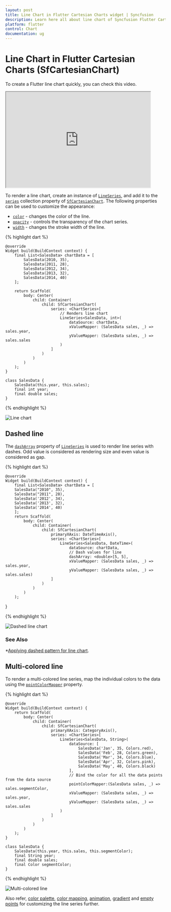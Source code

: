 ```yaml
---
layout: post
title: Line Chart in Flutter Cartesian Charts widget | Syncfusion 
description: Learn here all about line chart of Syncfusion Flutter Cartesian Charts (SfCartesianChart) widget and more.
platform: flutter
control: Chart
documentation: ug
---
```


# Line Chart in Flutter Cartesian Charts (SfCartesianChart)

To create a Flutter line chart quickly, you can check this video.

<style>#flutterLineChartTutorial{width : 90% !important; height: 300px !important }</style>
<iframe id='flutterLineChartTutorial' src='https://www.youtube.com/embed/zhcxdh4-Jt8'></iframe>

To render a line chart, create an instance of [`LineSeries`](https://pub.dev/documentation/syncfusion_flutter_charts/latest/charts/LineSeries-class.html), and add it to the [`series`](https://pub.dev/documentation/syncfusion_flutter_charts/latest/charts/SfCartesianChart/series.html) collection property of [`SfCartesianChart`](https://pub.dev/documentation/syncfusion_flutter_charts/latest/charts/SfCartesianChart/SfCartesianChart.html). The following properties can be used to customize the appearance:

* [`color`](https://pub.dev/documentation/syncfusion_flutter_charts/latest/charts/CartesianSeries/color.html) - changes the color of the line.
* [`opacity`](https://pub.dev/documentation/syncfusion_flutter_charts/latest/charts/CartesianSeries/opacity.html) - controls the transparency of the chart series.
* [`width`](https://pub.dev/documentation/syncfusion_flutter_charts/latest/charts/CartesianSeries/width.html) - changes the stroke width of the line.

{% highlight dart %} 

    @override
    Widget build(BuildContext context) {
        final List<SalesData> chartData = [
            SalesData(2010, 35),
            SalesData(2011, 28),
            SalesData(2012, 34),
            SalesData(2013, 32),
            SalesData(2014, 40)
        ];

        return Scaffold(
            body: Center(
                child: Container(
                    child: SfCartesianChart(
                        series: <ChartSeries>[
                            // Renders line chart
                            LineSeries<SalesData, int>(
                                dataSource: chartData,
                                xValueMapper: (SalesData sales, _) => sales.year,
                                yValueMapper: (SalesData sales, _) => sales.sales
                            )
                        ]
                    )
                )
            )
        );
    }

    class SalesData {
        SalesData(this.year, this.sales);
        final int year;
        final double sales;
    }

{% endhighlight %}

![Line chart](cartesian-chart-types-images/line.jpg)

## Dashed line

The [`dashArray`](https://pub.dev/documentation/syncfusion_flutter_charts/latest/charts/CartesianSeries/dashArray.html) property of [`LineSeries`](https://pub.dev/documentation/syncfusion_flutter_charts/latest/charts/LineSeries-class.html) is used to render line series with dashes. Odd value is considered as rendering size and even value is considered as gap.

{% highlight dart %} 
    
    @override
    Widget build(BuildContext context) {
        final List<SalesData> chartData = [
        SalesData("2010", 35),
        SalesData("2011", 28),
        SalesData('2012', 34),
        SalesData('2013', 32),
        SalesData('2014', 40)
        ];
        return Scaffold(
            body: Center(
                child: Container(
                    child: SfCartesianChart(
                        primaryXAxis: DateTimeAxis(),
                        series: <ChartSeries>[
                            LineSeries<SalesData, DateTime>(
                                dataSource: chartData,
                                // Dash values for line
                                dashArray: <double>[5, 5],
                                xValueMapper: (SalesData sales, _) => sales.year,
                                yValueMapper: (SalesData sales, _) => sales.sales)
                        ]
                    )
                )
            )
        );
  }


{% endhighlight %}

![Dashed line chart](cartesian-chart-types-images/dashed_line.jpg)

### See Also

*[Applying dashed pattern for line chart](https://www.syncfusion.com/kb/12349/how-to-create-dash-pattern-line-chart-in-flutter-using-cartesian-charts-widget).

## Multi-colored line

To render a multi-colored line series, map the individual colors to the data using the [`pointColorMapper`](https://pub.dev/documentation/syncfusion_flutter_charts/latest/charts/CartesianSeries/pointColorMapper.html) property.

{% highlight dart %} 

    @override
    Widget build(BuildContext context) {
        return Scaffold(
            body: Center(
                child: Container(
                    child: SfCartesianChart(
                        primaryXAxis: CategoryAxis(),
                        series: <ChartSeries>[
                            LineSeries<SalesData, String>(
                                dataSource: [
                                    SalesData('Jan', 35, Colors.red),
                                    SalesData('Feb', 28, Colors.green),
                                    SalesData('Mar', 34, Colors.blue),
                                    SalesData('Apr', 32, Colors.pink),
                                    SalesData('May', 40, Colors.black)
                                ],
                                // Bind the color for all the data points from the data source
                                pointColorMapper:(SalesData sales, _) => sales.segmentColor,
                                xValueMapper: (SalesData sales, _) => sales.year,
                                yValueMapper: (SalesData sales, _) => sales.sales
                            )
                        ]
                    )
                )
            )
        );
    }

    class SalesData {
        SalesData(this.year, this.sales, this.segmentColor);
        final String year;
        final double sales;
        final Color segmentColor;
    }

{% endhighlight %}

![Multi-colored line](cartesian-chart-types-images/multiColored_line.jpg)

Also refer, [color palette](https://help.syncfusion.com/flutter/cartesian-charts/series-customization#color-palette), [color mapping](https://help.syncfusion.com/flutter/cartesian-charts/series-customization#color-mapping-for-data-points), [animation](https://help.syncfusion.com/flutter/cartesian-charts/series-customization#animation), [gradient](https://help.syncfusion.com/flutter/cartesian-charts/series-customization#gradient-fill) and [empty points](https://help.syncfusion.com/flutter/cartesian-charts/series-customization#empty-points) for customizing the line series further.